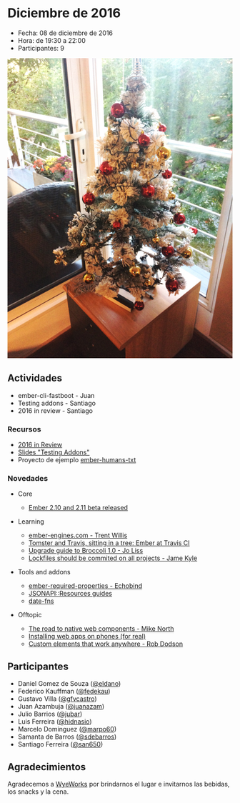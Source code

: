 # Diciembre de 2016

* Fecha: 08 de diciembre de 2016
* Hora: de 19:30 a 22:00
* Participantes: 9

![photo](./photo.jpg)

## Actividades

* ember-cli-fastboot - Juan
* Testing addons - Santiago
* 2016 in review - Santiago

### Recursos

* [2016 in Review](http://files.meetup.com/12641372/2016%20in%20review.pdf)
* [Slides "Testing Addons"](http://files.meetup.com/12641372/Testing%20addons%20-%20Ember%20Montevideo%20-%20Diciembre%202016.pdf)
* Proyecto de ejemplo [ember-humans-txt](https://github.com/san650/ember-humans-txt)

### Novedades

* Core
  * [Ember 2.10 and 2.11 beta released](http://emberjs.com/blog/2016/11/30/ember-2-10-released.html)

* Learning
  * [ember-engines.com - Trent Willis](http://ember-engines.com/)
  * [Tomster and Travis, sitting in a tree: Ember at Travis CI](https://blog.travis-ci.com/2016-11-28-ember-at-travis)
  * [Upgrade guide to Broccoli 1.0 - Jo Liss](https://twitter.com/jo_liss/status/804457289297969152)
  * [Lockfiles should be commited on all projects - Jame Kyle](https://yarnpkg.com/blog/2016/11/24/lockfiles-for-all)

* Tools and addons
  * [ember-required-properties - Echobind](https://github.com/echobind/ember-required-properties)
  * [JSONAPI::Resources guides](http://jsonapi-resources.com)
  * [date-fns](https://twitter.com/silvenon/status/804946772690923520)

* Offtopic
  * [The road to native web components - Mike North](https://mike.works/instructor/mike/talks/the-road-to-native-web-components-d50963f)
  * [Installing web apps on phones (for real)](https://joreteg.com/blog/installing-web-apps-for-real)
  * [Custom elements that work anywhere - Rob Dodson](https://medium.com/dev-channel/custom-elements-that-work-anywhere-898e1dd2bc48)

## Participantes

* Daniel Gomez de Souza ([@eldano](https://github.com/eldano))
* Federico Kauffman ([@fedekau](https://github.com/fedekau))
* Gustavo Villa ([@gfvcastro](https://github.com/gfvcastro))
* Juan Azambuja ([@juanazam](https://github.com/juanazam))
* Julio Barrios ([@jubar](https://github.com/jubar))
* Luis Ferreira ([@hidnasio](https://github.com/hidnasio))
* Marcelo Dominguez ([@marpo60](https://github.com/marpo60))
* Samanta de Barros ([@sdebarros](https://github.com/sdebarros))
* Santiago Ferreira ([@san650](https://github.com/san650))

## Agradecimientos

Agradecemos a [WyeWorks](https://wyeworks.com/) por brindarnos el lugar e
invitarnos las bebidas, los snacks y la cena.
